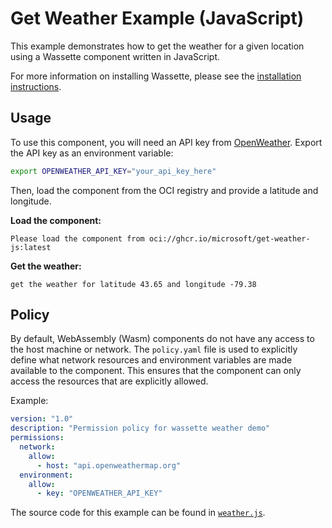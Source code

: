 # Get Weather Example (JavaScript)

This example demonstrates how to get the weather for a given location using a Wassette component written in JavaScript.

For more information on installing Wassette, please see the [installation instructions](https://github.com/microsoft/wassette?tab=readme-ov-file#installation).

## Usage

To use this component, you will need an API key from [OpenWeather](https://openweathermap.org/api). Export the API key as an environment variable:

```bash
export OPENWEATHER_API_KEY="your_api_key_here"
```

Then, load the component from the OCI registry and provide a latitude and longitude.

**Load the component:**

```
Please load the component from oci://ghcr.io/microsoft/get-weather-js:latest
```

**Get the weather:**

```
get the weather for latitude 43.65 and longitude -79.38
```

## Policy

By default, WebAssembly (Wasm) components do not have any access to the host machine or network. The `policy.yaml` file is used to explicitly define what network resources and environment variables are made available to the component. This ensures that the component can only access the resources that are explicitly allowed.

Example:

```yaml
version: "1.0"
description: "Permission policy for wassette weather demo"
permissions:
  network:
    allow:
      - host: "api.openweathermap.org"
  environment:
    allow:
      - key: "OPENWEATHER_API_KEY"
```

The source code for this example can be found in [`weather.js`](weather.js).
